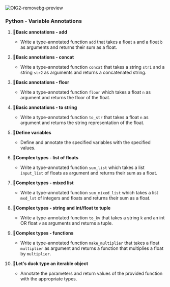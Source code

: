![OIG2-removebg-preview](https://github.com/chloe0524/holbertonschool-web_back_end/assets/127857895/ade7cc9a-81b1-4daf-bba3-58a159fc41c0)

### Python - Variable Annotations

1. :round_pushpin:**Basic annotations - add**
   - Write a type-annotated function `add` that takes a float `a` and a float `b` as arguments and returns their sum as a float.

2. :round_pushpin:**Basic annotations - concat**
   - Write a type-annotated function `concat` that takes a string `str1` and a string `str2` as arguments and returns a concatenated string.

3. :round_pushpin:**Basic annotations - floor**
   - Write a type-annotated function `floor` which takes a float `n` as argument and returns the floor of the float.

4. :round_pushpin:**Basic annotations - to string**
   - Write a type-annotated function `to_str` that takes a float `n` as argument and returns the string representation of the float.

5. :round_pushpin:**Define variables**
   - Define and annotate the specified variables with the specified values.

6. :round_pushpin:**Complex types - list of floats**
   - Write a type-annotated function `sum_list` which takes a list `input_list` of floats as argument and returns their sum as a float.

7. :round_pushpin:**Complex types - mixed list**
   - Write a type-annotated function `sum_mixed_list` which takes a list `mxd_lst` of integers and floats and returns their sum as a float.

8. :round_pushpin:**Complex types - string and int/float to tuple**
   - Write a type-annotated function `to_kv` that takes a string `k` and an int OR float `v` as arguments and returns a tuple.

9. :round_pushpin:**Complex types - functions**
   - Write a type-annotated function `make_multiplier` that takes a float `multiplier` as argument and returns a function that multiplies a float by `multiplier`.

10. :round_pushpin:**Let's duck type an iterable object**
    - Annotate the parameters and return values of the provided function with the appropriate types.
